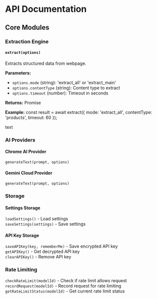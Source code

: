 # API Documentation

## Core Modules

### Extraction Engine

#### `extract(options)`
Extracts structured data from webpage.

**Parameters:**
- `options.mode` (string): 'extract_all' or 'extract_main'
- `options.contentType` (string): Content type to extract
- `options.timeout` (number): Timeout in seconds

**Returns:** Promise<Object>

**Example:**
const result = await extract({
mode: 'extract_all',
contentType: 'products',
timeout: 60
});

text

### AI Providers

#### Chrome AI Provider

`generateText(prompt, options)`

#### Gemini Cloud Provider

`generateText(prompt, options)`

### Storage

#### Settings Storage

`loadSettings()` - Load settings  
`saveSettings(settings)` - Save settings

#### API Key Storage

`saveAPIKey(key, rememberMe)` - Save encrypted API key  
`getAPIKey()` - Get decrypted API key  
`clearAPIKey()` - Remove API key

### Rate Limiting

`checkRateLimit(modelId)` - Check if rate limit allows request  
`recordRequest(modelId)` - Record request for rate limiting  
`getRateLimitStatus(modelId)` - Get current rate limit status